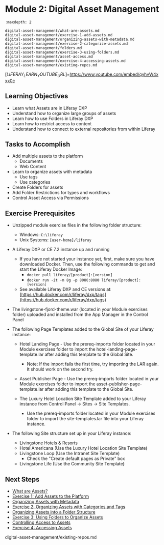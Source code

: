 # Module 2: Digital Asset Management

```{toctree}
:maxdepth: 2

digital-asset-management/what-are-assets.md
digital-asset-management/exercise-1-add-assets.md
digital-asset-management/organizing-assets-with-metadata.md
digital-asset-management/exercise-2-categorize-assets.md
digital-asset-management/folders.md
digital-asset-management/exercise-3-using-folders.md
digital-asset-management/asset-access.md
digital-asset-management/exercise-4-accessing-assets.md
digital-asset-management/existing-repos.md
```

[$LIFERAY_LEARN_YOUTUBE_URL$]=https://www.youtube.com/embed/qyhvW4xxx0c

## Learning Objectives

* Learn what Assets are in Liferay DXP
* Understand how to organize large groups of assets
* Learn how to use Folders in Liferay DXP
* Learn how to restrict access to content
* Understand how to connect to external repositories from within Liferay

## Tasks to Accomplish

* Add multiple assets to the platform
    - Documents
    - Web Content
* Learn to organize assets with metadata
    - Use tags
    - Use categories
* Create Folders for assets
* Add Folder Restrictions for types and workflows
* Control Asset Access via Permissions

## Exercise Prerequisites

* Unzipped module exercise files in the following folder structure:
    - Windows: `C:\liferay`
    - Unix Systems: `[user-home]/liferay`	
* A Liferay DXP or CE 7.2 instance up and running
    - If you have not started your instance yet, first, make sure you have downloaded Docker. Then, use the following commands to get and start the Liferay Docker Image:
        * `docker pull liferay/[product]:[version]`
        * `docker run -it -m 8g -p 8080:8080 liferay/[product]:[version]`  
    - See available Liferay DXP and CE versions at: [https://hub.docker.com/r/liferay/dxp/tags](https://hub.docker.com/r/liferay/dxp/tags)
* The livingstone-fjord-theme.war (located in your Module exercises folder) uploaded and installed from the App Manager in the Control Panel
* The following Page Templates added to the Global Site of your Liferay instance:
    - Hotel Landing Page - Use the prereq-imports folder located in your Module exercises folder to import the hotel-landing-page-template.lar after adding this template to the Global Site.
        * Note: If the import fails the first time, try importing the LAR again. It should work on the second try.
    - Asset Publisher Page - Use the prereq-imports folder located in your Module exercises folder to import the asset-publisher-page-template.lar after adding this template to the Global Site.
    
    - The Luxury Hotel Location Site Template added to your Liferay instance from Control Panel → Sites → Site Templates.
        * Use the prereq-imports folder located in your Module exercises folder to import the site-templates.lar file into your Liferay instance.
    
* The following Site structure set up in your Liferay instance: 
    - Livingstone Hotels & Resorts
    - Hotel Americana (Use the Luxury Hotel Location Site Template)
    - Livingstone Loop (Use the Intranet Site Template)
        * Check the "Create default pages as Private" box 
    - Livingstone Life (Use the Community Site Template)

## Next Steps

* [What are Assets?](./digital-asset-management/what-are-assets.md) 
* [Exercise 1: Add Assets to the Platform](./digital-asset-management/exercise-1-add-assets.md)
* [Organizing Assets with Metadata](./digital-asset-management/organizing-assets-with-metadata.md)
* [Exercise 2: Organizing Assets with Categories and Tags](./digital-asset-management/exercise-2-categorize-assets.md)
* [Organizing Assets into a Folder Structure](./digital-asset-management/folders.md)
* [Exercise 3: Using Folders to Organize Assets](./digital-asset-management/exercise-3-using-folders.md)
* [Controlling Access to Assets](./digital-asset-management/asset-access.md)
* [Exercise 4: Accessing Assets](digital-asset-management/exercise-4-accessing-assets.md)

digital-asset-management/existing-repos.md